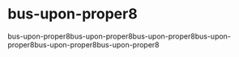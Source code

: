 # bus-upon-proper8
bus-upon-proper8bus-upon-proper8bus-upon-proper8bus-upon-proper8bus-upon-proper8bus-upon-proper8
